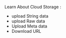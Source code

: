 Learn About Cloud Storage :
- upload String data
- upload Raw data
- Upload Meta data
- Download URL
